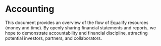 # Accounting
This document provides an overview of the flow of Equalify resources (money and time). By openly sharing financial statements and reports, we hope to demonstrate accountability and financial discipline, attracting potential investors, partners, and collaborators. 
